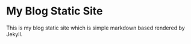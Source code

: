 # My Blog Static Site

This is my blog static site which is simple markdown based rendered by Jekyll.
